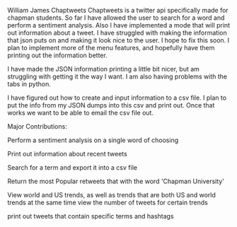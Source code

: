 William James Chaptweets
Chaptweets is a twitter api specifically made for chapman students.
So far I have allowed the user to search for a word and perform a sentiment analysis.
Also I have implemented a mode that will print out information about a tweet.
I have struggled with making the information that json puts on and making it look nice to the user. I hope to fix this soon.
I plan to implement more of the menu features, and hopefully have them printing out the information better.

I have made the JSON information printing a little bit nicer, but am struggling with getting it the way I want.
I am also having problems with the tabs in python.

I have figured out how to create and input information to a csv file.
I plan to put the info from my JSON dumps into this csv and print out. Once that works we want to be able to email the csv file out.

Major Contributions:

Perform a sentiment analysis on a single word of choosing

Print out information about recent tweets

Search for a term and export it into a csv file

Return the most Popular retweets that with the word 'Chapman University'

View world and US trends, as well as trends that are both US and world trends at the same time
view the number of tweets for certain trends

print out tweets that contain specific terms and hashtags
